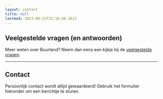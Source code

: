 ```yaml
---
layout: contact
title: null
lastmod: 2023-08-12T22:18:48.281Z
---
```

## Veelgestelde vragen (en antwoorden)
Meer weten over Buurland? Neem dan eens een kijkje bij de [veelgestelde vragen](/faq/). 

---

## Contact
Persoonlijk contact wordt altijd gewaardeerd! Gebruik het formulier hieronder om een berichtje te sturen.
